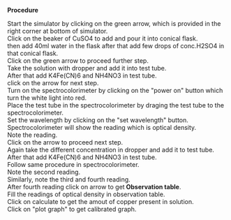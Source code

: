 <p><b>Procedure</b></p>
<p>Start the simulator by clicking on the green arrow, which is provided in the right corner at bottom of simulator.<br>
Click on the beaker of CuSO4 to add and pour it into conical flask.<br>
then add 40ml water in the flask after that add few drops of conc.H2SO4 in that conical flask.<br>
Click on the green arrow to proceed further step.<br>
Take the solution with dropper and add it into test tube.<br>
After that add K4Fe(CN)6 and NH4NO3 in test tube.<br>
click on the arrow for next step.<br>
Turn on the spectrocolorimeter by clicking on the "power on" button which turn the white light into red.<br>
Place the test tube in the spectrocolorimeter by draging the test tube to the spectrocolorimeter.<br>
Set the wavelength by clicking on the "set wavelength" button.<br>
Spectrocolorimeter will show the reading which is optical density.<br>
Note the reading.<br>
Click on the arrow to proceed next step.<br>
Again take the different concentration in dropper and add it to test tube.<br>
After that add K4Fe(CN)6 and NH4NO3 in test tube.<br>
Follow same procedure in  spectrocolorimeter.<br>
Note the second reading.<br>
Similarly, note the third and fourth reading.<br>
After fourth reading click on arrow to get<strong> Observation table</strong>.<br>
Fill the readings of optical density  in observation table.<br>
Click on calculate to get the amout of copper present in solution.<br>
Click on "plot graph" to get calibrated graph.</p> 
